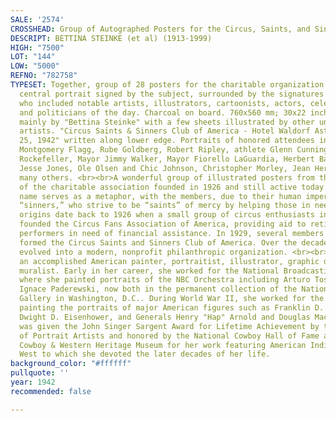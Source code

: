 ```yaml
---
SALE: '2574'
CROSSHEAD: Group of Autographed Posters for the Circus, Saints, and Sinners Club.
DESCRIPT: BETTINA STEINKE (et al) (1913-1999)
HIGH: "7500"
LOT: "144"
LOW: "5000"
REFNO: "782758"
TYPESET: Together, group of 28 posters for the charitable organization featuring a
  central portrait signed by the subject, surrounded by the signatures of attendees
  who included notable artists, illustrators, cartoonists, actors, celebrities, athletes,
  and politicians of the day. Charcoal on board. 760x560 mm; 30x22 inches. Signed
  mainly by "Bettina Steinke" with a few sheets illustrated by other unidentified
  artists. "Circus Saints & Sinners Club of America - Hotel Waldorf Astoria - Nov.
  25, 1942" written along lower edge. Portraits of honored attendees include James
  Montgomery Flagg, Rube Goldberg, Robert Ripley, athlete Glenn Cunningham, Winthrop
  Rockefeller, Mayor Jimmy Walker, Mayor Fiorello LaGuardia, Herbert Bayard Swope,
  Jesse Jones, Ole Olsen and Chic Johnson, Christopher Morley, Jean Hersholt, and
  many others. <br><br>A wonderful group of illustrated posters from the early meetings
  of the charitable association founded in 1926 and still active today. The group’s
  name serves as a metaphor, with the members, due to their human imperfections, representing
  “sinners,” who strive to be “saints” of mercy by helping those in need. The club’s
  origins date back to 1926 when a small group of circus enthusiasts in New York City
  founded the Circus Fans Association of America, providing aid to retired circus
  performers in need of financial assistance. In 1929, several members resigned and
  formed the Circus Saints and Sinners Club of America. Over the decades, they have
  evolved into a modern, nonprofit philanthropic organization. <br><br>Steinke was
  an accomplished American painter, portraitist, illustrator, graphic designer and
  muralist. Early in her career, she worked for the National Broadcasting Company
  where she painted portraits of the NBC Orchestra including Arturo Toscanini and
  Ignace Paderewski, now both in the permanent collection of the National Portrait
  Gallery in Washington, D.C.. During World War II, she worked for the U.S. War Department,
  painting the portraits of major American figures such as Franklin D. Roosevelt,
  Dwight D. Eisenhower, and Generals Henry "Hap" Arnold and Douglas MacArthur. She
  was given the John Singer Sargent Award for Lifetime Achievement by the Society
  of Portrait Artists and honored by the National Cowboy Hall of Fame and National
  Cowboy & Western Heritage Museum for her work featuring American Indians and the
  West to which she devoted the later decades of her life.
background_color: "#ffffff"
pullquote: ''
year: 1942
recommended: false

---
```


